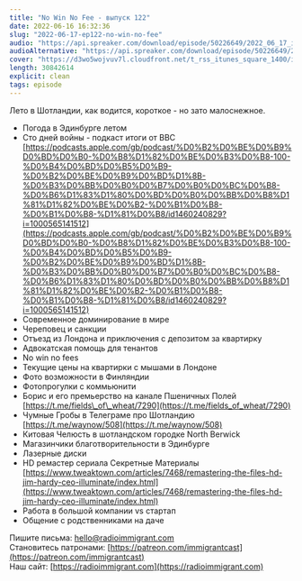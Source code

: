 ```yaml
---
title: "No Win No Fee - выпуск 122"
date: 2022-06-16 16:32:36
slug: "2022-06-17-ep122-no-win-no-fee"
audio: "https://api.spreaker.com/download/episode/50226649/2022_06_17_icast_ep122_no_win_no_fee.mp3"
audioAlternative: "https://api.spreaker.com/download/episode/50226649/2022_06_17_icast_ep122_no_win_no_fee.mp3"
cover: "https://d3wo5wojvuv7l.cloudfront.net/t_rss_itunes_square_1400/images.spreaker.com/original/3f41844344445c8fc9785d0deb62a132.jpg"
length: 30842614
explicit: clean
tags: episode
---
```


Лето в Шотландии, как водится, короткое - но зато малоснежное.  
  
* Погода в Эдинбурге летом  
* Сто дней войны - подкаст итоги от BBC [https://podcasts.apple.com/gb/podcast/%D0%B2%D0%BE%D0%B9%D0%BD%D0%B0-%D0%B8%D1%82%D0%BE%D0%B3%D0%B8-100-%D0%B4%D0%BD%D0%B5%D0%B9-%D0%B2%D0%BE%D0%B9%D0%BD%D1%8B-%D0%B3%D0%BB%D0%B0%D0%B7%D0%B0%D0%BC%D0%B8-%D0%B6%D1%83%D1%80%D0%BD%D0%B0%D0%BB%D0%B8%D1%81%D1%82%D0%BE%D0%B2-%D0%B1%D0%B8-%D0%B1%D0%B8-%D1%81%D0%B8/id1460240829?i=1000565141512](https://podcasts.apple.com/gb/podcast/%D0%B2%D0%BE%D0%B9%D0%BD%D0%B0-%D0%B8%D1%82%D0%BE%D0%B3%D0%B8-100-%D0%B4%D0%BD%D0%B5%D0%B9-%D0%B2%D0%BE%D0%B9%D0%BD%D1%8B-%D0%B3%D0%BB%D0%B0%D0%B7%D0%B0%D0%BC%D0%B8-%D0%B6%D1%83%D1%80%D0%BD%D0%B0%D0%BB%D0%B8%D1%81%D1%82%D0%BE%D0%B2-%D0%B1%D0%B8-%D0%B1%D0%B8-%D1%81%D0%B8/id1460240829?i=1000565141512)  
* Современное доминирование в мире  
* Череповец и санкции  
* Отъезд из Лондона и приключения с депозитом за квартирку  
* Адвокатская помощь для тенантов  
* No win no fees  
* Текущие цены на квартирки с мышами в Лондоне  
* Фото возможности в Финляндии  
* Фотопрогулки с коммьюнити  
* Борис и его премьерство на канале Пшеничных Полей [https://t.me/fields\_of\_wheat/7290](https://t.me/fields_of_wheat/7290)  
* Чумные Гробы в Телеграме про Шотландию [https://t.me/waynow/508](https://t.me/waynow/508)  
* Китовая Челюсть в шотландском городке North Berwick  
* Магазинчики благотворительности в Эдинбурге  
* Лазерные диски  
* HD ремастер сериала Секретные Материалы [https://www.tweaktown.com/articles/7468/remastering-the-files-hd-jim-hardy-ceo-illuminate/index.html](https://www.tweaktown.com/articles/7468/remastering-the-files-hd-jim-hardy-ceo-illuminate/index.html)  
* Работа в большой компании vs стартап  
* Общение с родственниками на даче  
  
Пишите письма: [hello@radioimmigrant.com](mailto:hello@radioimmigrant.com)  
Становитесь патронами: [https://patreon.com/immigrantcast](https://patreon.com/immigrantcast)  
Наш сайт: [https://radioimmigrant.com](https://radioimmigrant.com)
